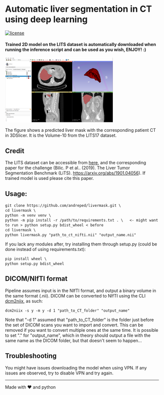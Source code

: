 # Automatic liver segmentation in CT using deep learning
[![license](https://img.shields.io/github/license/DAVFoundation/captain-n3m0.svg?style=flat-square)](https://github.com/DAVFoundation/captain-n3m0/blob/master/LICENSE)

#### Trained 2D model on the LITS dataset is automatically downloaded when running the inference script and can be used as you wish, ENJOY! :)

<img src="figures/Segmentation_CustusX.PNG" width="70%" height="70%">

The figure shows a predicted liver mask with the corresponding patient CT in 3DSlicer. It is the Volume-10 from the LITS17 dataset.

## Credit
The LITS dataset can be accessible from [here](https://competitions.codalab.org), and the corresponding paper for the challenge (Bilic. P et al.. (2019). The Liver Tumor Segmentation Benchmark (LiTS). https://arxiv.org/abs/1901.04056). If trained model is used please cite this paper.

## Usage:
```
git clone https://github.com/andreped/livermask.git \
cd livermask \
python -m venv venv \
python -m pip install -r /path/to/requirements.txt . \   <- might want to run > python setup.py bdist_wheel < before
cd livermask \
python livermask.py "path_to_ct_nifti.nii" "output_name.nii"
```

If you lack any modules after, try installing them through setup.py (could be done instead of using requirements.txt):
```
pip install wheel \
python setup.py bdist_wheel
```

## DICOM/NIfTI format
Pipeline assumes input is in the NIfTI format, and output a binary volume in the same format (.nii).
DICOM can be converted to NIfTI using the CLI [dcm2niix](https://github.com/rordenlab/dcm2niix), as such:
```
dcm2niix -s y -m y -d 1 "path_to_CT_folder" "output_name"
```

Note that "-d 1" assumed that "path_to_CT_folder" is the folder just before the set of DICOM scans you want to import and convert. This can be removed if you want to convert multiple ones at the same time. It is possible to set "." for "output_name", which in theory should output a file with the same name as the DICOM folder, but that doesn't seem to happen...

## Troubleshooting
You might have issues downloading the model when using VPN. If any issues are observed, try to disable VPN and try again.

------

Made with :heart: and python
